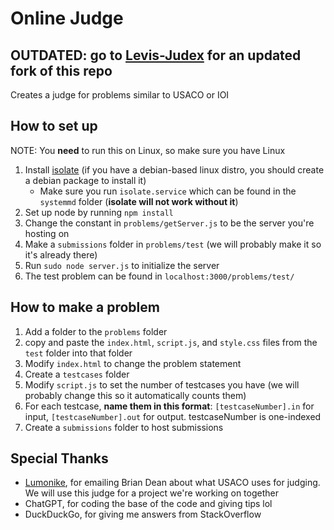 # Online Judge
## **OUTDATED: go to [Levis-Judex](https://github.com/lumonike/levis-judex) for an updated fork of this repo**
Creates a judge for problems similar to USACO or IOI
## How to set up
NOTE: You **need** to run this on Linux, so make sure you have Linux
1. Install [isolate](https://github.com/ioi/isolate) (if you have a debian-based linux distro, you should create a debian package to install it)
   - Make sure you run `isolate.service` which can be found in the `systemmd` folder (**isolate will not work without it**)
2. Set up node by running `npm install`
3. Change the constant in `problems/getServer.js` to be the server you're hosting on
4. Make a `submissions` folder in `problems/test` (we will probably make it so it's already there)
5. Run `sudo node server.js` to initialize the server
6. The test problem can be found in `localhost:3000/problems/test/`
## How to make a problem
1. Add a folder to the `problems` folder
2. copy and paste the `index.html`, `script.js`, and `style.css` files from the `test` folder into that folder
3. Modify `index.html` to change the problem statement
4. Create a `testcases` folder
5. Modify `script.js` to set the number of testcases you have (we will probably change this so it automatically counts them)
6. For each testcase, **name them in this format**: `[testcaseNumber].in` for input, `[testcaseNumber].out` for output. testcaseNumber is one-indexed
7. Create a `submissions` folder to host submissions
## Special Thanks
- [Lumonike](https://github.com/lumonike), for emailing Brian Dean about what USACO uses for judging. We will use this judge for a project we're working on together
- ChatGPT, for coding the base of the code and giving tips lol
- DuckDuckGo, for giving me answers from StackOverflow
